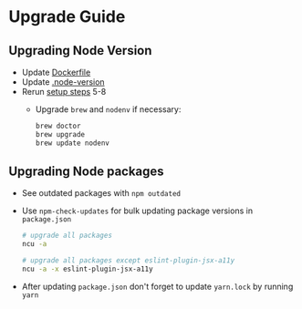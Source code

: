 # Upgrade Guide

## Upgrading Node Version

- Update [Dockerfile](../Dockerfile)
- Update [.node-version](../.node-version)
- Rerun [setup steps](CONTRIBUTING.md#installation) 5-8
  - Upgrade `brew` and `nodenv` if necessary:

      ```sh
      brew doctor
      brew upgrade
      brew update nodenv
      ```

## Upgrading Node packages

- See outdated packages with `npm outdated`
- Use `npm-check-updates` for bulk updating package versions in `package.json`

    ```sh
    # upgrade all packages
    ncu -a

    # upgrade all packages except eslint-plugin-jsx-a11y
    ncu -a -x eslint-plugin-jsx-a11y
    ```
- After updating `package.json` don't forget to update `yarn.lock` by running `yarn`